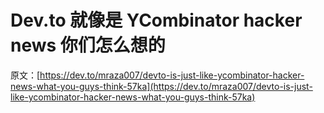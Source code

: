 # Dev.to 就像是 YCombinator hacker news 你们怎么想的

原文：[https://dev.to/mraza007/devto-is-just-like-ycombinator-hacker-news-what-you-guys-think-57ka](https://dev.to/mraza007/devto-is-just-like-ycombinator-hacker-news-what-you-guys-think-57ka)